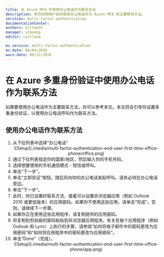 ```yaml
---
title: 在 Azure MFA 中使用办公电话作为联系方法
description: 本页说明用户如何使用办公电话作为 Azure MFA 的主要联系方法。
services: multi-factor-authentication
documentationCenter: 
authors: billmath
manager: stevenp
editor: curtland

ms.service: multi-factor-authentication
ms.date: 08/04/2016
wacn.date: 09/12/2016
---
```


# 在 Azure 多重身份验证中使用办公电话作为联系方法

如果要使用办公电话作为主要联系方法，你可以参考本文。本文将会引导你设置多重身份验证，以使用办公电话呼叫作为联系方法。

## 使用办公电话作为联系方法

<ol>
<li>从下拉列表中选择“办公电话”</li>

<center>![Setup](./media/multi-factor-authentication-end-user-first-time-office-phone/office.png)</center>

<li>通过下拉列表指定你的国家/地区，然后输入你的手机号码。</li>
<li>选择想要使用的手机通信模式 - 短信或呼叫。</li>
<li>单击“下一步”。</li>
<li>单击“立即验证”按钮。随后将向你的办公电话发起呼叫。请务必待在办公电话旁边。
<li>单击“下一步”。</li>
<li>此时，你已设置好联系方法，接着可以设置非浏览器应用（例如 Outlook 2010 或更低版本）的应用密码。如果你不使用这些应用，请单击“完成”。否则，请继续下一步骤。
<li>如果你正在使用这些应用程序，请复制提供的应用密码。</li>

<li>将复制到剪贴板的密码粘贴到非浏览器应用程序。有关在每个应用程序（例如 Outlook 和 Lync）上执行的步骤，请参阅“如何将电子邮件中的密码更改为应用密码”和“如何将应用程序中的密码更改为应用密码”。</li>
<li>单击“Done”（完成）。</li>

<center>![Setup](./media/multi-factor-authentication-end-user-first-time-office-phone/app.png)</center>
 
<!---HONumber=Mooncake_0905_2016-->